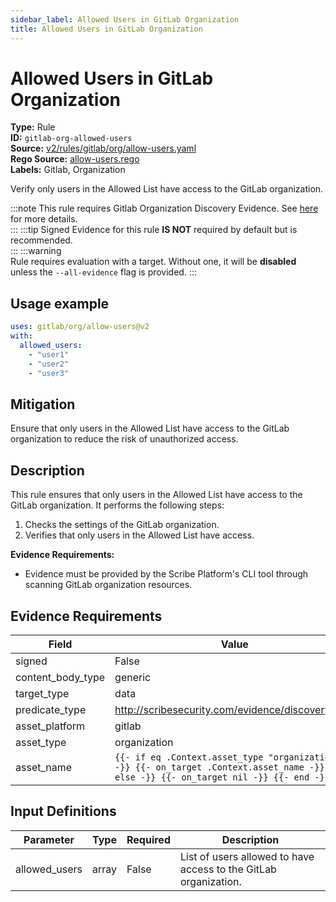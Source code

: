 ```yaml
---
sidebar_label: Allowed Users in GitLab Organization
title: Allowed Users in GitLab Organization
---  
```

# Allowed Users in GitLab Organization  
**Type:** Rule  
**ID:** `gitlab-org-allowed-users`  
**Source:** [v2/rules/gitlab/org/allow-users.yaml](https://github.com/scribe-public/sample-policies/blob/main/v2/rules/gitlab/org/allow-users.yaml)  
**Rego Source:** [allow-users.rego](https://github.com/scribe-public/sample-policies/blob/main/v2/rules/gitlab/org/allow-users.rego)  
**Labels:** Gitlab, Organization  

Verify only users in the Allowed List have access to the GitLab organization.

:::note 
This rule requires Gitlab Organization Discovery Evidence. See [here](/docs/platforms/discover#gitlab-discovery) for more details.  
::: 
:::tip 
Signed Evidence for this rule **IS NOT** required by default but is recommended.  
::: 
:::warning  
Rule requires evaluation with a target. Without one, it will be **disabled** unless the `--all-evidence` flag is provided.
::: 

## Usage example

```yaml
uses: gitlab/org/allow-users@v2
with:
  allowed_users:
    - "user1"
    - "user2"
    - "user3"
```

## Mitigation  
Ensure that only users in the Allowed List have access to the GitLab organization to reduce the risk of unauthorized access.


## Description  
This rule ensures that only users in the Allowed List have access to the GitLab organization.
It performs the following steps:

1. Checks the settings of the GitLab organization.
2. Verifies that only users in the Allowed List have access.

**Evidence Requirements:**
- Evidence must be provided by the Scribe Platform's CLI tool through scanning GitLab organization resources.

## Evidence Requirements  
| Field | Value |
|-------|-------|
| signed | False |
| content_body_type | generic |
| target_type | data |
| predicate_type | http://scribesecurity.com/evidence/discovery/v0.1 |
| asset_platform | gitlab |
| asset_type | organization |
| asset_name | `{{- if eq .Context.asset_type "organization" -}} {{- on_target .Context.asset_name -}} {{- else -}} {{- on_target nil -}} {{- end -}}` |

## Input Definitions  
| Parameter | Type | Required | Description |
|-----------|------|----------|-------------|
| allowed_users | array | False | List of users allowed to have access to the GitLab organization. |

